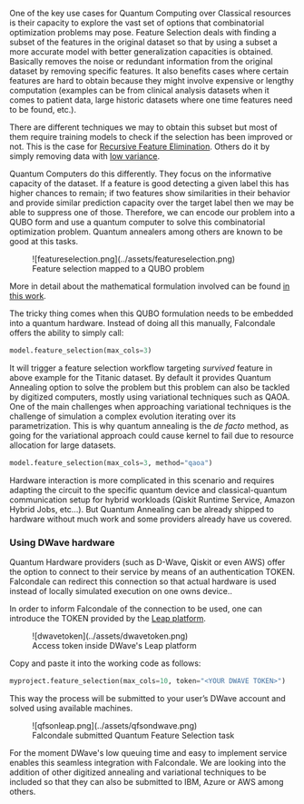 One of the key use cases for Quantum Computing over Classical resources is their capacity to explore the vast set of options that combinatorial optimization problems may pose. Feature Selection deals with finding a subset of the features in the original dataset so that by using a subset a more accurate model with better generalization capacities is obtained. Basically removes the noise or redundant information from the original dataset by removing specific features. It also benefits cases where certain features are hard to obtain because they might involve expensive or lengthy computation (examples can be from clinical analysis datasets when it comes to patient data, large historic datasets where one time features need to be found, etc.).

There are different techniques we may to obtain this subset but most of them require training models to check if the selection has been improved or not. This is the case for [Recursive Feature Elimination](https://scikit-learn.org/stable/modules/generated/sklearn.feature_selection.RFE.html). Others do it by simply removing data with [low variance](https://scikit-learn.org/stable/modules/generated/sklearn.feature_selection.VarianceThreshold.html#sklearn.feature_selection.VarianceThreshold). 

Quantum Computers do this differently. They focus on the informative capacity of the dataset. If a feature is good detecting a given label this has higher chances to remain; if two features show similarities in their behavior and provide similar prediction capacity over the target label then we may be able to suppress one of those. Therefore, we can encode our problem into a QUBO form and use a quantum computer to solve this combinatorial optimization problem. Quantum annealers among others are known to be good at this tasks.

<figure markdown>
  ![featureselection.png](../assets/featureselection.png)
  <figcaption>Feature selection mapped to a QUBO problem</figcaption>
</figure>

More in detail about the mathematical formulation involved can be found [in this work](https://arxiv.org/pdf/2203.13261.pdf).

The tricky thing comes when this QUBO formulation needs to be embedded into a quantum hardware. Instead of doing all this manually, Falcondale offers the ability to simply call:

```python
model.feature_selection(max_cols=3)
```

It will trigger a feature selection workflow targeting *survived* feature in above example for the Titanic dataset. By default it provides Quantum Annealing option to solve the problem but this problem can also be tackled by digitized computers, mostly using variational techniques such as QAOA. One of the main challenges when approaching variational techniques is the challenge of simulation a complex evolution iterating over its parametrization. This is why quantum annealing is the _de facto_ method, as going for the variational approach could cause kernel to fail due to resource allocation for large datasets.

```python
model.feature_selection(max_cols=3, method="qaoa")
```

Hardware interaction is more complicated in this scenario and requires adapting the circuit to the specific quantum device and classical-quantum communication setup for hybrid workloads (Qiskit Runtime Service, Amazon Hybrid Jobs, etc...). But Quantum Annealing can be already shipped to hardware without much work and some providers already have us covered.

### Using DWave hardware

Quantum Hardware providers (such as D-Wave, Qiskit or even AWS) offer the option to connect to their service by means of an authentication TOKEN. Falcondale can redirect this connection so that actual hardware is used instead of locally simulated execution on one owns device..

In order to inform Falcondale of the connection to be used, one can introduce the TOKEN provided by the [Leap platform](https://cloud.dwavesys.com/leap/). 

<figure markdown>
  ![dwavetoken](../assets/dwavetoken.png)
  <figcaption>Access token inside DWave's Leap platform</figcaption>
</figure>

Copy and paste it into the working code as follows:

```py
myproject.feature_selection(max_cols=10, token="<YOUR DWAVE TOKEN>")
```

This way the process will be submitted to your user’s DWave account and solved using available machines.

<figure markdown>
  ![qfsonleap.png](../assets/qfsondwave.png)
  <figcaption>Falcondale submitted Quantum Feature Selection task</figcaption>
</figure>

For the moment DWave's low queuing time and easy to implement service enables this seamless integration with Falcondale. We are looking into the addition of other digitized annealing and variational techniques to be included so that they can also be submitted to IBM, Azure or AWS among others.